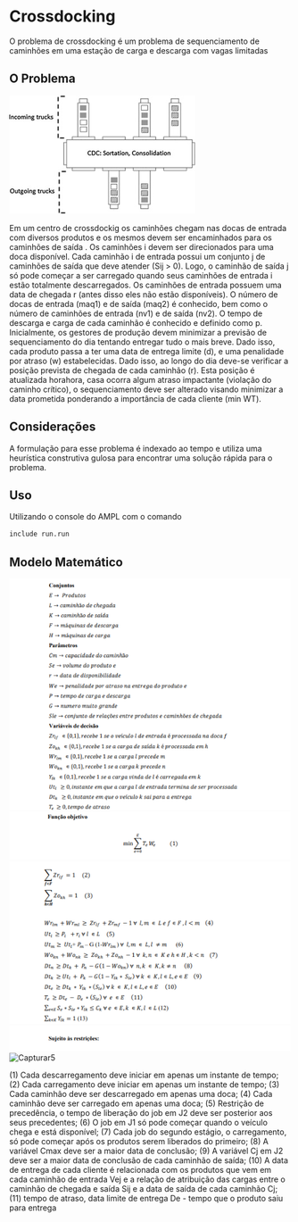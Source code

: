 # Crossdocking

 O problema de crossdocking é um problema de sequenciamento de caminhões em uma estação de carga e descarga com vagas limitadas 

## O Problema 
![Cd](/imagem/cd.jpg)

Em um centro de crossdockig os caminhões chegam  nas docas de 
entrada com diversos produtos e os mesmos devem ser encaminhados para os 
caminhões de saída . Os caminhões i devem ser direcionados 
para uma doca disponível. Cada caminhão i de entrada possui um conjunto j de 
caminhões de saída que deve atender (Sij > 0). Logo, o caminhão de saída j só 
pode começar a ser carregado quando seus caminhões de entrada i estão totalmente
descarregados. Os caminhões de entrada possuem uma data de chegada r (antes disso
eles não estão disponíveis). O número de docas de entrada (maq1) e de saída (maq2)
é conhecido, bem como o número de caminhões de entrada (nv1) e de saída (nv2). O 
tempo de descarga e carga de cada caminhão é conhecido e definido como p. 
Inicialmente, os gestores de produção devem minimizar a previsão de sequenciamento 
do dia tentando entregar tudo o mais breve. Dado isso, cada produto passa a ter uma
data de entrega limite (d), e uma penalidade por atraso (w) estabelecidas. Dado isso, 
ao longo do dia deve-se verificar a posição prevista de chegada de cada caminhão (r). 
Esta posição é atualizada horahora, casa ocorra algum atraso impactante (violação do 
caminho crítico), o sequenciamento deve ser alterado visando minimizar a data 
prometida ponderando a importância de cada cliente (min WT).

## Considerações

 A formulação para esse problema é indexado ao tempo e utiliza uma heurística construtiva gulosa para encontrar uma solução rápida para o problema. 


## Uso
 Utilizando o console do AMPL com o comando
```bash
include run.run
```
## Modelo Matemático
![Capturar1](/imagem/Capturar1.PNG)
![Capturar2](/imagem/Capturar2.PNG)
![Capturar3](/imagem/Capturar3.PNG)
![Capturar4](/imagem/Capturar4.PNG)
![Capturar5](/imagem/Capturar5.PNG)

 (1) Cada descarregamento deve iniciar em apenas um instante de tempo;
 (2) Cada carregamento deve iniciar em apenas um instante de tempo;
 (3) Cada caminhão deve ser descarregado em apenas uma doca;
 (4) Cada caminhão deve ser carregado em apenas uma doca;
 (5) Restrição de precedência, o tempo de liberação do job em J2 deve ser posterior aos
seus precedentes;
 (6) O job em J1 só pode começar quando o veículo chega e está disponível;
 (7) Cada job do segundo estágio, o carregamento, só pode começar após os produtos
serem liberados do primeiro;
 (8) A variável Cmax deve ser a maior data de conclusão;
(9) A variável Cj em J2 deve ser a maior data de conclusão de cada caminhão de saída;
(10) A data de entrega de cada cliente é relacionada com os produtos que vem em cada
caminhão de entrada Vej e a relação de atribuição das cargas entre o caminhão de
chegada e saída Sij e a data de saída de cada caminhão Cj;
(11) tempo de atraso, data limite de entrega De - tempo que o produto saiu para entrega
